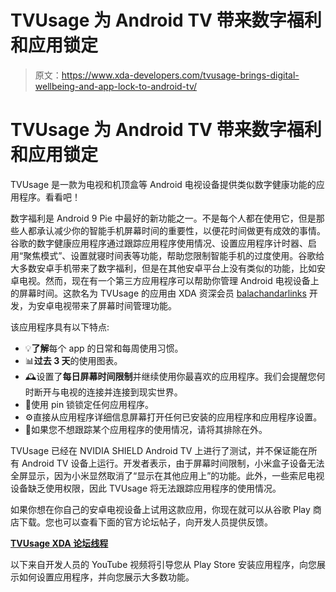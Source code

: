 # TVUsage 为 Android TV 带来数字福利和应用锁定

> 原文：<https://www.xda-developers.com/tvusage-brings-digital-wellbeing-and-app-lock-to-android-tv/>

# TVUsage 为 Android TV 带来数字福利和应用锁定

TVUsage 是一款为电视和机顶盒等 Android 电视设备提供类似数字健康功能的应用程序。看看吧！

数字福利是 Android 9 Pie 中最好的新功能之一。不是每个人都在使用它，但是那些人都承认减少你的智能手机屏幕时间的重要性，以便花时间做更有成效的事情。谷歌的数字健康应用程序通过跟踪应用程序使用情况、设置应用程序计时器、启用“聚焦模式”、设置就寝时间表等功能，帮助您限制智能手机的过度使用。谷歌给大多数安卓手机带来了数字福利，但是在其他安卓平台上没有类似的功能，比如安卓电视。然而，现在有一个第三方应用程序可以帮助你管理 Android 电视设备上的屏幕时间。这款名为 TVUsage 的应用由 XDA 资深会员 [balachandarlinks](https://forum.xda-developers.com/member.php?u=4625210) 开发，为安卓电视带来了屏幕时间管理功能。

该应用程序具有以下特点:

*   💡**了解**每个 app 的日常和每周使用习惯。
*   📊**过去 3 天**的使用图表。
*   🕰设置了**每日屏幕时间限制**并继续使用你最喜欢的应用程序。我们会提醒您何时断开与电视的连接并连接到现实世界。
*   🔐使用 pin 锁锁定任何应用程序。
*   ⚙️直接从应用程序详细信息屏幕打开任何已安装的应用程序和应用程序设置。
*   🚫如果您不想跟踪某个应用程序的使用情况，请将其排除在外。

TVUsage 已经在 NVIDIA SHIELD Android TV 上进行了测试，并不保证能在所有 Android TV 设备上运行。开发者表示，由于屏幕时间限制，小米盒子设备无法全屏显示，因为小米显然取消了“显示在其他应用上”的功能。此外，一些索尼电视设备缺乏使用权限，因此 TVUsage 将无法跟踪应用程序的使用情况。

如果你想在你自己的安卓电视设备上试用这款应用，你现在就可以从谷歌 Play 商店下载。您也可以查看下面的官方论坛帖子，向开发人员提供反馈。

**[TVUsage XDA 论坛线程](https://forum.xda-developers.com/android/apps-games/app-tv-usage-digital-wellbeing-screen-t4050555)**

以下来自开发人员的 YouTube 视频将引导您从 Play Store 安装应用程序，向您展示如何设置应用程序，并向您展示大多数功能。